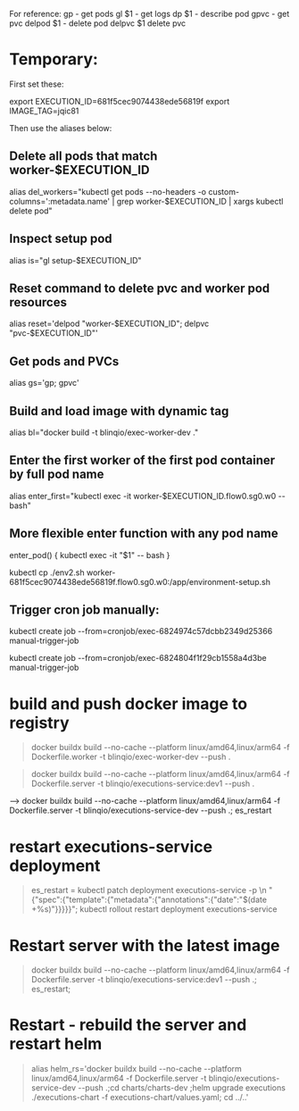 For reference:
gp - get pods
gl $1 - get logs
dp $1 - describe pod
gpvc - get pvc
delpod $1 - delete pod
delpvc $1 delete pvc


# Temporary:

First set these:

export EXECUTION_ID=681f5cec9074438ede56819f
export IMAGE_TAG=jqic81

Then use the aliases below:

## Delete all pods that match worker-$EXECUTION_ID
alias del_workers="kubectl get pods --no-headers -o custom-columns=':metadata.name' | grep worker-$EXECUTION_ID | xargs kubectl delete pod"

## Inspect setup pod
alias is="gl setup-$EXECUTION_ID"

## Reset command to delete pvc and worker pod resources
alias reset='delpod "worker-$EXECUTION_ID"; delpvc "pvc-$EXECUTION_ID"'


## Get pods and PVCs
alias gs='gp; gpvc'

## Build and load image with dynamic tag
alias bl="docker build -t blinqio/exec-worker-dev ."

## Enter the first worker of the first pod container by full pod name
alias enter_first="kubectl exec -it worker-$EXECUTION_ID.flow0.sg0.w0 -- bash"

## More flexible enter function with any pod name
enter_pod() {
  kubectl exec -it "$1" -- bash
}

kubectl cp ./env2.sh worker-681f5cec9074438ede56819f.flow0.sg0.w0:/app/environment-setup.sh


## Trigger cron job manually:
kubectl create job --from=cronjob/exec-6824974c57dcbb2349d25366 manual-trigger-job

kubectl create job --from=cronjob/exec-6824804f1f29cb1558a4d3be manual-trigger-job

# build and push docker image to registry
> docker buildx build --no-cache --platform linux/amd64,linux/arm64 -f Dockerfile.worker -t blinqio/exec-worker-dev --push .

> docker buildx build --no-cache --platform linux/amd64,linux/arm64 -f Dockerfile.server -t blinqio/executions-service:dev1 --push .

--> docker buildx build --no-cache --platform linux/amd64,linux/arm64 -f Dockerfile.server -t blinqio/executions-service-dev --push .; es_restart

# restart executions-service deployment
> es_restart = kubectl patch deployment executions-service -p \\n  "{\"spec\":{\"template\":{\"metadata\":{\"annotations\":{\"date\":\"$(date +%s)\"}}}}}";  kubectl rollout restart deployment executions-service

# Restart server with the latest image
> docker buildx build --no-cache --platform linux/amd64,linux/arm64 -f Dockerfile.server -t blinqio/executions-service:dev1 --push .; es_restart;

# Restart - rebuild the server and restart helm
> alias helm_rs='docker buildx build --no-cache --platform linux/amd64,linux/arm64 -f Dockerfile.server -t blinqio/executions-service-dev --push .;cd charts/charts-dev ;helm upgrade executions ./executions-chart -f executions-chart/values.yaml; cd ../..'
